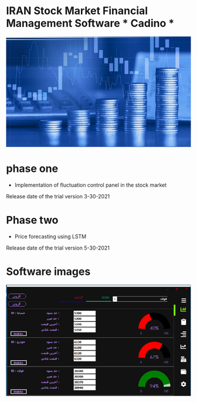 # IRAN Stock Market Financial Management Software * Cadino *


<img src="https://github.com/arash-mehrzadi/IRAN-Stock-Market-Financial-Management-Software-Cadino-/blob/master/Resources/wall-4.jpg" width=100% height=300px>

# phase one

- Implementation of fluctuation control panel in the stock market
 
Release date of the trial version   3-30-2021
# Phase two 
- Price forecasting using LSTM 

Release date of the trial version   5-30-2021
# Software images

<img src="https://github.com/arash-mehrzadi/IRAN-Stock-Market-Financial-Management-Software-Cadino-/blob/master/Resources/F_panel_SS.png" width="whatever" height="whatever">
